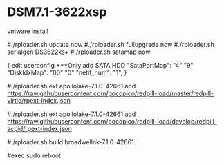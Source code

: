 # DSM7.1-3622xsp
vmware install

#./rploader.sh update now
#./rploader.sh fullupgrade now
#./rploader.sh serialgen DS3622xs+
#./rploader.sh satamap now

{ edit userconfig
    ***Only add SATA HDD
    "SataPortMap": "4"    "9" 
    "DiskIdxMap": "00"    "0"
    "netif_num": "1",
}

#./rploader.sh ext apollolake-7.1.0-42661 add https://raw.githubusercontent.com/pocopico/redpill-load/master/redpill-virtio/rpext-index.json

#./rploader.sh ext apollolake-7.1.0-42661 add https://raw.githubusercontent.com/pocopico/redpill-load/develop/redpill-acpid/rpext-index.json

#./rploader.sh build broadwellnk-7.1.0-42661

#exec sudo reboot
